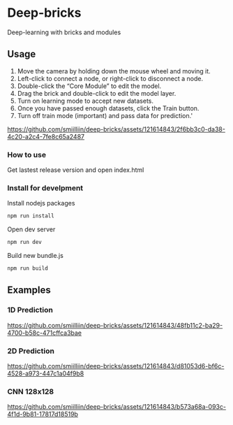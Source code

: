 # Deep-bricks

Deep-learning with bricks and modules

## Usage

1. Move the camera by holding down the mouse wheel and moving it.
2. Left-click to connect a node, or right-click to disconnect a node.
3. Double-click the “Core Module” to edit the model.
4. Drag the brick and double-click to edit the model layer.
5. Turn on learning mode to accept new datasets.
6. Once you have passed enough datasets, click the Train button.
7. Turn off train mode (important) and pass data for prediction.'


https://github.com/smiilliin/deep-bricks/assets/121614843/2f6bb3c0-da38-4c20-a2c4-7fe8c65a2487



### How to use

Get lastest release version and open index.html

### Install for develpment

Install nodejs packages

```bash
npm run install
```

Open dev server

```bash
npm run dev
```

Build new bundle.js

```bash
npm run build
```

## Examples

### 1D Prediction
https://github.com/smiilliin/deep-bricks/assets/121614843/48fb11c2-ba29-4700-b58c-471cffca3bae


### 2D Prediction
https://github.com/smiilliin/deep-bricks/assets/121614843/d81053d6-bf6c-4528-a973-447c1a04f9b8

### CNN 128x128
https://github.com/smiilliin/deep-bricks/assets/121614843/b573a68a-093c-4f1d-9b81-17817d18519b



